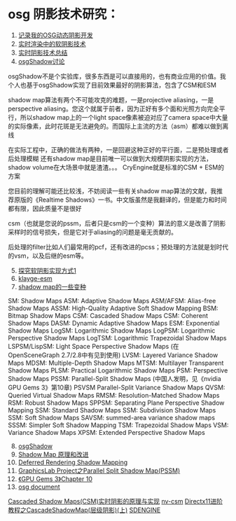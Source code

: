 # osg 阴影技术研究：
1. [记录我的OSG动态阴影开发](https://my.oschina.net/u/235558/blog/3061713)
2. [实时渲染中的软阴影技术](https://zhuanlan.zhihu.com/p/26853641)
3. [实时阴影技术总结](https://xiaoiver.github.io/coding/2018/09/27/%E5%AE%9E%E6%97%B6%E9%98%B4%E5%BD%B1%E6%8A%80%E6%9C%AF%E6%80%BB%E7%BB%93.html)
4. [osgShadow讨论](http://bbs.osgchina.org/forum.php?mod=viewthread&tid=13977)
	
		
osgShadow不是个实验库，很多东西是可以直接用的，也有商业应用的价值。我个人也基于osgShadow实现了目前效果最好的阴影算法，包含了CSM和ESM

shadow map算法有两个不可能攻克的难题，一是projective aliasing，一是perspective aliasing。您这个就属于前者，因为正好有多个面和光照方向完全平行，所以shadow map上的一个light space像素被迫对应了camera space中大量的实际像素，此时花斑是无法避免的。而国际上主流的方法（asm）都难以做到离线

在实际工程中，正确的做法有两种，一是回避这种正好的平行面，二是预处理或者后处理模糊
还有shadow map是目前唯一可以做到大规模阴影实现的方法，shadow volume在大场景中就是渣渣。。。
CryEngine就是标准的CSM + ESM的方案

您目前的理解可能还比较浅，不妨阅读一些有关shadow map算法的文献，我推荐原版的《Realtime Shadows》一书。中文版虽然是我翻译的，但是能力和时间都有限，因此质量不是很好

csm（也就是您说的pssm，后者只是csm的一个变种）算法的意义是改善了阴影采样时的信号损失，但是它对于aliasing的问题是毫无贡献的。

后处理的filter比如人们最常用的pcf，还有改进的pcss；预处理的方法就是划时代的vsm，以及后继的esm等。

5. [探究软阴影实现方式1](https://blog.csdn.net/qq_23030843/article/details/104370860)
6. [klayge-esm](http://www.klayge.org/2013/10/07/%E5%88%87%E6%8D%A2%E5%88%B0esm/)
7. [shadow map的一些变种](http://www.aiuxian.com/article/p-2830825.html)

SM: Shadow Maps
ASM: Adaptive Shadow Maps
ASM/AFSM: Alias-free Shadow Maps
ASSM: High-Quality Adaptive Soft Shadow Mapping
BSM: Bitmap Shadow Maps
CSM: Cascaded Shadow Maps
CSM: Coherent Shadow Maps
DASM: Dynamic Adaptive Shadow Maps
ESM: Exponential Shadow Maps
LogSM: Logarithmic Shadow Maps
LogPSM: Logarithmic Perspective Shadow Maps
LogTSM: Logarithmic Trapezoidal Shadow Maps
LSPSM/LispSM: Light Space Perspective Shadow Maps (在OpenSceneGraph 2.7/2.8中有见到使用)
LVSM: Layered Variance Shadow Maps
MDSM: Multiple-Depth Shadow Maps
MTSM: Multilayer Transparent Shadow Maps
PLSM: Practical Logarithmic Shadow Maps
PSM: Perspective Shadow Maps
PSSM: Parallel-Split Shadow Maps (中国人发明，见《nvidia GPU Gems 3》第10章)
PSVSM Parallel-Split Variance Shadow Maps
QVSM: Queried Virtual Shadow Maps
RMSM: Resolution-Matched Shadow Maps
RSM: Robust Shadow Maps
SPPSM: Separating Plane Perspective Shadow Mapping
SSM: Standard Shadow Maps
SSM: Subdivision Shadow Maps
SSM: Soft Shadow Maps
SAVSM: summed-area variance shadow maps
SSSM: Simpler Soft Shadow Mapping
TSM: Trapezoidal Shadow Maps
VSM: Variance Shadow Maps
XPSM: Extended Perspective Shadow Maps

8. [osgShadow](http://www.openscenegraph.org/index.php/documentation/guides/programming-guides/108-shadows)
9. [Shadow Map 原理和改进](https://blog.csdn.net/ronintao/article/details/51649664)
10. [Deferred Rendering Shadow Mapping](http://www.codinglabs.net/tutorial_opengl_deferred_rendering_shadow_mapping.aspx)
11. [GraphicsLab Project之Parallel Split Shadow Map(PSSM)](https://blog.csdn.net/i_dovelemon/article/details/70246110)
12. [《GPU Gems 3》Chapter 10](https://www.cnblogs.com/pulas/archive/2012/02/02/2335593.html)
13. [osg document](https://codedocs.xyz/openscenegraph/OpenSceneGraph/a05094.html)


[Cascaded Shadow Maps(CSM)实时阴影的原理与实现](https://zhuanlan.zhihu.com/p/53689987)
[nv-csm](https://developer.download.nvidia.cn/SDK/10.5/opengl/src/cascaded_shadow_maps/doc/cascaded_shadow_maps.pdf)
[Directx11进阶教程之CascadeShadowMap(层级阴影)(上)](https://blog.csdn.net/qq_29523119/article/details/79266293)
[SDENGINE](https://github.com/2047241149/SDEngine)
 

